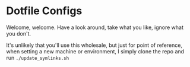 # Dotfile Configs

Welcome, welcome. Have a look around, take what you like, ignore what you don't.

It's unlikely that you'll use this wholesale, but just for point of reference, when setting a new machine or environment, I simply clone the repo and run `./update_symlinks.sh` 
